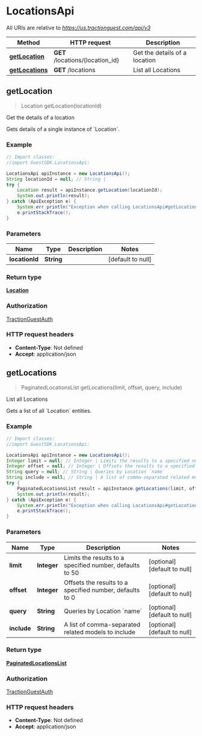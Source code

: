 # LocationsApi

All URIs are relative to *https://us.tractionguest.com/api/v3*

Method | HTTP request | Description
------------- | ------------- | -------------
[**getLocation**](LocationsApi.md#getLocation) | **GET** /locations/{location_id} | Get the details of a location
[**getLocations**](LocationsApi.md#getLocations) | **GET** /locations | List all Locations



## getLocation

> Location getLocation(locationId)

Get the details of a location

Gets details of a single instance of &#x60;Location&#x60;.

### Example

```java
// Import classes:
//import GuestSDK.LocationsApi;

LocationsApi apiInstance = new LocationsApi();
String locationId = null; // String | 
try {
    Location result = apiInstance.getLocation(locationId);
    System.out.println(result);
} catch (ApiException e) {
    System.err.println("Exception when calling LocationsApi#getLocation");
    e.printStackTrace();
}
```

### Parameters


Name | Type | Description  | Notes
------------- | ------------- | ------------- | -------------
 **locationId** | **String**|  | [default to null]

### Return type

[**Location**](Location.md)

### Authorization

[TractionGuestAuth](../README.md#TractionGuestAuth)

### HTTP request headers

- **Content-Type**: Not defined
- **Accept**: application/json


## getLocations

> PaginatedLocationsList getLocations(limit, offset, query, include)

List all Locations

Gets a list of all &#x60;Location&#x60; entities.

### Example

```java
// Import classes:
//import GuestSDK.LocationsApi;

LocationsApi apiInstance = new LocationsApi();
Integer limit = null; // Integer | Limits the results to a specified number, defaults to 50
Integer offset = null; // Integer | Offsets the results to a specified number, defaults to 0
String query = null; // String | Queries by Location `name`
String include = null; // String | A list of comma-separated related models to include
try {
    PaginatedLocationsList result = apiInstance.getLocations(limit, offset, query, include);
    System.out.println(result);
} catch (ApiException e) {
    System.err.println("Exception when calling LocationsApi#getLocations");
    e.printStackTrace();
}
```

### Parameters


Name | Type | Description  | Notes
------------- | ------------- | ------------- | -------------
 **limit** | **Integer**| Limits the results to a specified number, defaults to 50 | [optional] [default to null]
 **offset** | **Integer**| Offsets the results to a specified number, defaults to 0 | [optional] [default to null]
 **query** | **String**| Queries by Location &#x60;name&#x60; | [optional] [default to null]
 **include** | **String**| A list of comma-separated related models to include | [optional] [default to null]

### Return type

[**PaginatedLocationsList**](PaginatedLocationsList.md)

### Authorization

[TractionGuestAuth](../README.md#TractionGuestAuth)

### HTTP request headers

- **Content-Type**: Not defined
- **Accept**: application/json

